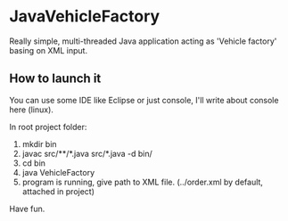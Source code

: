 # JavaVehicleFactory
Really simple, multi-threaded Java application acting as 'Vehicle factory' basing on XML input.

## How to launch it
You can use some IDE like Eclipse or just console, I'll write about console here (linux).

In root project folder:
1) mkdir bin
2) javac src/**/\*.java src/\*.java -d bin/
3) cd bin
4) java VehicleFactory
5) program is running, give path to XML file. (../order.xml by default, attached in project)

Have fun.
